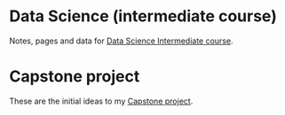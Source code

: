 # Data Science (intermediate course)
Notes, pages and data for [Data Science Intermediate course](https://www.springboard.com/workshops/data-science-intensive/learn/#/curriculum/1361).

# Capstone project
These are the initial ideas to my [Capstone project](capstone-ideas.md).
